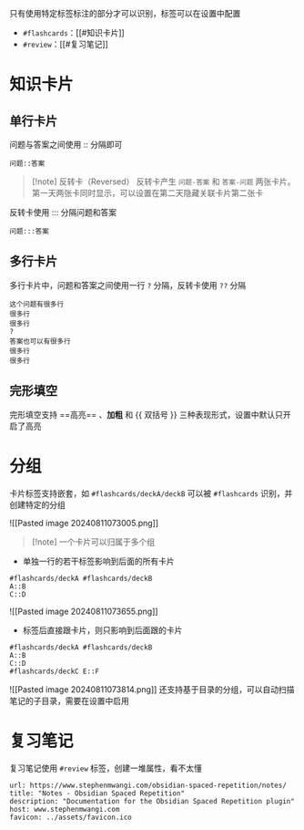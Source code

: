 只有使用特定标签标注的部分才可以识别，标签可以在设置中配置
- `#flashcards`：[[#知识卡片]]
- `#review`：[[#复习笔记]]
# 知识卡片
## 单行卡片

问题与答案之间使用 \:\: 分隔即可

```
问题::答案
```

> [!note] 反转卡（Reversed）
> 反转卡产生 `问题-答案` 和 `答案-问题` 两张卡片。第一天两张卡同时显示，可以设置在第二天隐藏关联卡片第二张卡

反转卡使用 \:\:\: 分隔问题和答案

```
问题:::答案
```
## 多行卡片

多行卡片中，问题和答案之间使用一行 `?` 分隔，反转卡使用 `??` 分隔

```
这个问题有很多行
很多行
很多行
?
答案也可以有很多行
很多行
很多行
```
## 完形填空

完形填空支持 ==高亮== 、**加粗** 和 {{ 双括号 }} 三种表现形式，设置中默认只开启了高亮
# 分组

卡片标签支持嵌套，如 `#flashcards/deckA/deckB` 可以被 `#flashcards` 识别，并创建特定的分组

![[Pasted image 20240811073005.png]]

>[!note] 一个卡片可以归属于多个组

- 单独一行的若干标签影响到后面的所有卡片

```
#flashcards/deckA #flashcards/deckB
A::B
C::D
```

![[Pasted image 20240811073655.png]]

- 标签后直接跟卡片，则只影响到后面跟的卡片

```
#flashcards/deckA #flashcards/deckB
A::B
C::D
#flashcards/deckC E::F
```

![[Pasted image 20240811073814.png]]
还支持基于目录的分组，可以自动扫描笔记的子目录，需要在设置中启用
# 复习笔记

复习笔记使用 `#review` 标签，创建一堆属性，看不太懂

```cardlink
url: https://www.stephenmwangi.com/obsidian-spaced-repetition/notes/
title: "Notes - Obsidian Spaced Repetition"
description: "Documentation for the Obsidian Spaced Repetition plugin"
host: www.stephenmwangi.com
favicon: ../assets/favicon.ico
```
